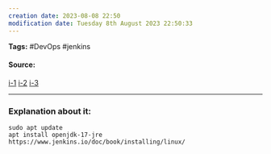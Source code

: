 ```yaml
---
creation date: 2023-08-08 22:50
modification date: Tuesday 8th August 2023 22:50:33
---
```


**Tags:** #DevOps #jenkins 

#### Source:
[i-1](https://chat.openai.com/share/4a901cb9-f11d-4d07-9fa9-15404ff7b957)
[i-2](https://www.jenkins.io/doc/book/installing/linux/)
[i-3](https://www.digitalocean.com/community/tutorials/how-to-install-jenkins-on-ubuntu-22-04)

--------------------------------------

### Explanation about it:

```
sudo apt update
apt install openjdk-17-jre
https://www.jenkins.io/doc/book/installing/linux/

```